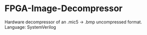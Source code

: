 # FPGA-Image-Decompressor
Hardware decompressor of an .mic5 -> .bmp uncompressed format. Language: SystemVerilog 
